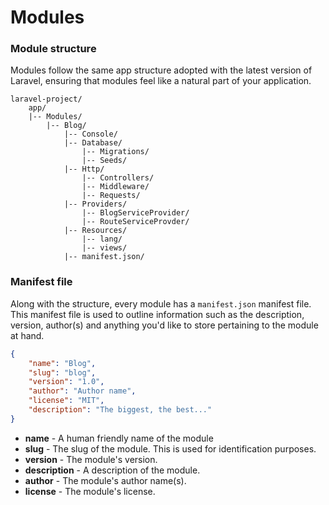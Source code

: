 # Modules

### Module structure

Modules follow the same app structure adopted with the latest version of Laravel, ensuring that modules
feel like a natural part of your application.

```
laravel-project/
	app/
	|-- Modules/
		|-- Blog/
			|-- Console/
			|-- Database/
				|-- Migrations/
				|-- Seeds/
			|-- Http/
				|-- Controllers/
				|-- Middleware/
				|-- Requests/
			|-- Providers/
				|-- BlogServiceProvider/
				|-- RouteServiceProvder/
			|-- Resources/
				|-- lang/
				|-- views/
			|-- manifest.json/
```

### Manifest file

Along with the structure, every module has a `manifest.json` manifest file. This manifest file is used
to outline information such as the description, version, author(s) and anything you'd like to store
pertaining to the module at hand.

```json
{
	"name": "Blog",
	"slug": "blog",
	"version": "1.0",
	"author": "Author name",
	"license": "MIT",
	"description": "The biggest, the best..."
}
```

- __name__ - A human friendly name of the module
- __slug__ - The slug of the module. This is used for identification purposes.
- __version__ - The module's version.
- __description__ - A description of the module.
- __author__ - The module's author name(s).
- __license__ - The module's license.